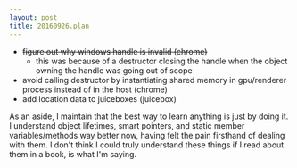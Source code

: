 ```yaml
---
layout: post
title: 20160926.plan
---
```

* <del>figure out why windows handle is invalid (chrome)</del>
  * this was because of a destructor closing the handle when the object owning the handle was going out of scope
* avoid calling destructor by instantiating shared memory in gpu/renderer process instead of in the host (chrome)
* add location data to juiceboxes (juicebox)

As an aside, I maintain that the best way to learn anything is just by doing it. I understand object lifetimes, smart pointers,
and static member variables/methods way better now, having felt the pain firsthand of dealing with them. I don't think
I could truly understand these things if I read about them in a book, is what I'm saying.
